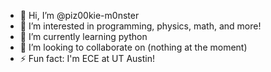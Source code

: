 - 👋 Hi, I’m @piz00kie-m0nster
- 👀 I’m interested in programming, physics, math, and more!
- 🌱 I’m currently learning python
- 💞️ I’m looking to collaborate on (nothing at the moment)
- ⚡ Fun fact: I'm ECE at UT Austin!

<!---
piz00kie-m0nster/piz00kie-m0nster is a ✨ special ✨ repository because its `README.md` (this file) appears on your GitHub profile.
You can click the Preview link to take a look at your changes.
--->
